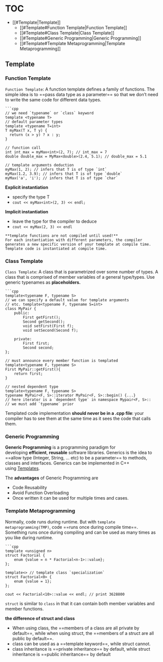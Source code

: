 # TOC
- [[#Template|Template]]
	- [[#Template#Function Template|Function Template]]
	- [[#Template#Class Template|Class Template]]
	- [[#Template#Generic Programming|Generic Programming]]
	- [[#Template#Template Metaprogramming|Template Metaprogramming]]

## Template

### Function Template

`Function Template`: A function template defines a family of functions. The simple idea is to ==pass data type as a parameter== so that we don’t need to write the same code for different data types.

```ad-example
```cpp
// we need `typename` or `class` keyword 
template <typename T>
// default parameter types
template <typename T=int>
T myMax(T x, T y) {
  return (x > y) ? x : y;
}

// function call
int int_max = myMax<int>(2, 7); // int_max = 7
double double_max = MyMax<double>(2.4, 5.1); // double_max = 5.1

// template arguments deduction
myMax(1, 2); // infers that T is of type `int`
myMax(1.2, 3.9); // infers that T is of type `double`
myMax('a', 'i'); // infers that T is of type `char`
```

**Explicit instantiation**
- specify the type T
- `cout << myMax<int>(2, 3) << endl;`

**Implicit instantiation**
- leave the type for the compiler to deduce
- `cout << myMax(2, 3) << endl`

```ad-hint
**template functions are not compiled until used!**
For each instantiation with different parameters, the compiler generates a new specific version of your template at compile time.
Template code is instantiated at compile time.
```

### Class Template 

`Class Template`: A class that is parametrized over some number of types. A class that is comprised of member variables of a general type/types. Use generic typenames as **placeholders.**

```ad-example
```cpp
template<typename F, typename S>
// we can specify a default value for template arguments
// etc. template<typename F, typename S=int>
class MyPair {
	public:
		First getFirst();
		Second getSecond();
		void setFirst(First f);
		void setSecond(Second f);
 
	private:
		First first;
		Second second;
};

// must announce every member function is templated
template<typename F, typename S>
First MyPair::getFirst(){
	return first;
}

// nested dependent type 
template<typename F, typename S>
typename MyPair<F, S>::iterator MyPair<F, S>::begin() {...}
// here iterator is a `dependent type` in namespace Mypair<F, S>::
// we must add `typename` prior
```

Templated code implementation **should never be in a .cpp file**: your compiler has to see them at the same time as it sees the code that calls them.

### Generic Programming

**Generic Programming** is a programming paradigm for developing **efficient**, **reusable** software libraries.
Generics is the idea to ==allow type (Integer, String, … etc) to be a parameter== to methods, classes and interfaces.
Generics can be implemented in C++ using [Templates](https://www.geeksforgeeks.org/templates-cpp/).

The **advantages** of Generic Programming are
- Code Reusability
- Avoid Function Overloading
- Once written it can be used for multiple times and cases.

### Template Metaprogramming

Normally, code runs during runtime. But with `template metaprogramming(TMP)`, code ==runs once during compile time==. Something runs once during compiling and can be used as many times as you like during runtime.

```ad-example
```cpp
template <unsigned n>
struct Factorial {
	enum {value = n * Factorial<n-1>::value};
};

template<> // template class `specialization`
struct Factorial<0> {
	enum {value = 1};
};

cout << Factorial<10>::value << endl; // print 3628800
```

`struct` is similar to `class` in that it can contain both member variables and member functions.

**the difference of struct and class**
- When using class, the ==members of a class are all private by default==, while when using struct, the ==members of a struct are all public by default==.
- class can be used as a ==template keyword==, while struct cannot.
- class inheritance is ==private inheritance== by default, while struct inheritance is ==public inheritance== by default
